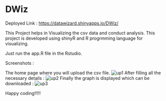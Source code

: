 # DWiz
Deployed Link : https://datawizard.shinyapps.io/DWiz/

This Project helps in Visualizing the csv data and conduct analysis.
This project is developed using shinyR and R progrmming language for visualizing.

Just run the app.R file in the Rstudio.

Screenshots : 

The home page where you will upload the csv file.
![up1](https://user-images.githubusercontent.com/82256050/230621125-95ac9d8d-9b7f-45a0-bc16-29945f7309ec.png)
After filling all the necessary details : 
![up2](https://user-images.githubusercontent.com/82256050/230621220-56bb3c8d-d846-4cad-b069-61e9b7560847.png)
Finally the graph is displayed which can be downloaded :
![up3](https://user-images.githubusercontent.com/82256050/230621308-c9a8c468-4adc-4db5-99ee-c4a170ef1b5b.png)

Happy coding!!!!!

